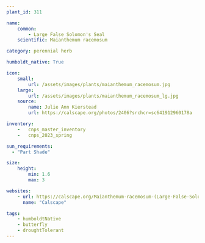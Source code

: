 ```yaml
---
plant_id: 311

name: 
    common:  
        - Large False Solomon's Seal  
    scientific: Maianthemum racemosum 

category: perennial herb

humboldt_native: True

icon: 
    small: 
        url: /assets/images/plants/maianthemum_racemosum.jpg 
    large: 
        url: /assets/images/plants/maianthemum_racemosum_lg.jpg 
    source: 
        name: Julie Ann Kierstead
        url: https://calscape.org/photos/2406?srchcr=sc641912960178a 

inventory: 
    -   cnps_master_inventory
    -   cnps_2023_spring

sun_requirements:
  - "Part Shade"

size:
    height: 
        min: 1.6
        max: 3

websites:
    - url: https://calscape.org/Maianthemum-racemosum-(Large-False-Solomon%27s-Seal) 
      name: "Calscape"

tags: 
    - humboldtNative
    - butterfly
    - droughtTolerant
---
```



